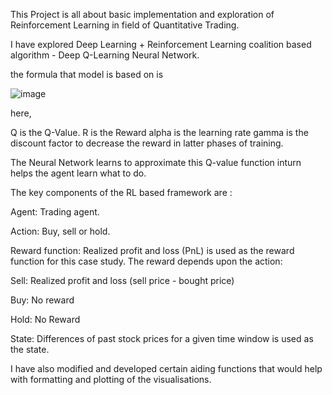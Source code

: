 This Project is all about basic implementation and exploration of Reinforcement Learning in field of Quantitative Trading.

I have explored Deep Learning + Reinforcement Learning coalition based algorithm -  Deep Q-Learning Neural Network.

the formula that model is based on is

![image](https://github.com/BD1634/Trading_Strategies_Using_RL/assets/97423675/a1c46455-8550-40e2-b4b0-88f7e7d5b037)

here,

Q is the Q-Value.
R is the Reward
alpha is the learning rate
gamma is the discount factor to decrease the reward in latter phases of training.

The Neural Network learns to approximate this Q-value function inturn helps the agent learn what to do.

The key components of the RL based framework are :

Agent: Trading agent.

Action: Buy, sell or hold.

Reward function: Realized profit and loss (PnL) is used as the reward function for this case study. The reward depends upon the action:

Sell: Realized profit and loss (sell price - bought price)

Buy: No reward

Hold: No Reward

State: Differences of past stock prices for a given time window is used as the state.

I have also modified and developed certain aiding functions that would help with formatting and plotting of the visualisations.

